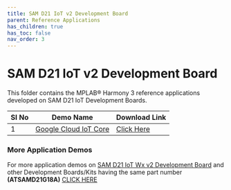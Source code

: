 ```yaml
---
title: SAM D21 IoT v2 Development Board
parent: Reference Applications
has_children: true
has_toc: false
nav_order: 3
---
```

# SAM D21 IoT v2 Development Board

This folder contains the MPLAB® Harmony 3 reference applications developed on SAM D21 IoT Development Boards.

|SI No| Demo Name | Download Link |
| --- | --- | -- |
| 1 | [Google Cloud IoT Core](./samiot2_google_cloud_core/readme.md) | [Click Here](https://github.com/Microchip-MPLAB-Harmony/reference_apps/releases/latest/download/samiot2_google_cloud_core.zip) |

### More Application Demos

For more application demos on [SAM D21 IoT Wx v2 Development Board](https://www.microchip.com/DevelopmentTools/ProductDetails/) and other Development Boards/Kits having the same part number **(ATSAMD21G18A)** <a href="https://mplab-discover.microchip.com/v1/itemtype/com.microchip.ide.project?s0=ATSAMD21G18A" target="_blank"> CLICK HERE </a>
